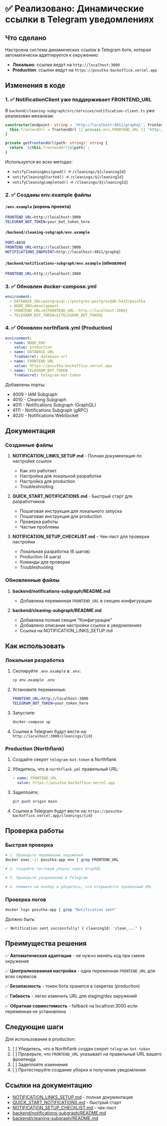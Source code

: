 # ✅ Реализовано: Динамические ссылки в Telegram уведомлениях

## Что сделано

Настроена система динамических ссылок в Telegram боте, которая автоматически адаптируется к окружению:
- **Локально**: ссылки ведут на `http://localhost:3000`
- **Production**: ссылки ведут на `https://posutka-backoffice.vercel.app`

## Изменения в коде

### 1. ✅ NotificationClient уже поддерживает FRONTEND_URL

В `backend/cleaning-subgraph/src/services/notification-client.ts` уже реализован механизм:

```typescript
constructor(endpoint: string = 'http://localhost:4011/graphql', frontendUrl?: string) {
  this.frontendUrl = frontendUrl || process.env.FRONTEND_URL || 'http://localhost:3000';
}

private getFrontendUrl(path: string): string {
  return `${this.frontendUrl}${path}`;
}
```

Используется во всех методах:
- `notifyCleaningAssigned()` → `/cleanings/${cleaningId}`
- `notifyCleaningStarted()` → `/cleanings/${cleaningId}`
- `notifyCleaningCompleted()` → `/cleanings/${cleaningId}`

### 2. ✅ Созданы env.example файлы

#### `/env.example` (корень проекта)
```bash
FRONTEND_URL=http://localhost:3000
TELEGRAM_BOT_TOKEN=your_bot_token_here
```

#### `/backend/cleaning-subgraph/env.example`
```bash
PORT=4010
FRONTEND_URL=http://localhost:3000
NOTIFICATIONS_ENDPOINT=http://localhost:4011/graphql
```

#### `/backend/notifications-subgraph/env.example` (обновлен)
```bash
FRONTEND_URL=http://localhost:3000
```

### 3. ✅ Обновлен docker-compose.yml

```yaml
environment:
  - DATABASE_URL=postgresql://postgres:postgres@db:5432/posutka
  - NODE_ENV=development
  - FRONTEND_URL=${FRONTEND_URL:-http://localhost:3000}
  - TELEGRAM_BOT_TOKEN=${TELEGRAM_BOT_TOKEN}
```

### 4. ✅ Обновлен northflank.yml (Production)

```yaml
environment:
  - name: NODE_ENV
    value: production
  - name: DATABASE_URL
    fromSecret: database-url
  - name: FRONTEND_URL
    value: https://posutka-backoffice.vercel.app
  - name: TELEGRAM_BOT_TOKEN
    fromSecret: telegram-bot-token
```

Добавлены порты:
- 4009 - IAM Subgraph
- 4010 - Cleaning Subgraph
- 4011 - Notifications Subgraph (GraphQL)
- 4111 - Notifications Subgraph (gRPC)
- 4020 - Notifications WebSocket

## Документация

### Созданные файлы

1. **NOTIFICATION_LINKS_SETUP.md** - Полная документация по настройке ссылок
   - Как это работает
   - Настройка для локальной разработки
   - Настройка для production
   - Troubleshooting

2. **QUICK_START_NOTIFICATIONS.md** - Быстрый старт для разработчиков
   - Пошаговая инструкция для локального запуска
   - Пошаговая инструкция для production
   - Проверка работы
   - Частые проблемы

3. **NOTIFICATION_SETUP_CHECKLIST.md** - Чек-лист для проверки настройки
   - Локальная разработка (6 шагов)
   - Production (4 шага)
   - Команды для проверки
   - Troubleshooting

### Обновленные файлы

1. **backend/notifications-subgraph/README.md**
   - Добавлена переменная `FRONTEND_URL` в секцию конфигурации

2. **backend/cleaning-subgraph/README.md**
   - Добавлена полная секция "Конфигурация"
   - Добавлено описание настройки ссылок в уведомлениях
   - Ссылка на NOTIFICATION_LINKS_SETUP.md

## Как использовать

### Локальная разработка

1. Скопируйте `.env.example` в `.env`:
   ```bash
   cp env.example .env
   ```

2. Установите переменные:
   ```bash
   FRONTEND_URL=http://localhost:3000
   TELEGRAM_BOT_TOKEN=your_token_here
   ```

3. Запустите:
   ```bash
   docker-compose up
   ```

4. Ссылки в Telegram будут вести на: `http://localhost:3000/cleanings/{id}`

### Production (Northflank)

1. Создайте секрет `telegram-bot-token` в Northflank

2. Убедитесь, что в `northflank.yml` правильный URL:
   ```yaml
   - name: FRONTEND_URL
     value: https://posutka-backoffice.vercel.app
   ```

3. Задеплойте:
   ```bash
   git push origin main
   ```

4. Ссылки в Telegram будут вести на: `https://posutka-backoffice.vercel.app/cleanings/{id}`

## Проверка работы

### Быстрая проверка

```bash
# 1. Проверьте переменные окружения
docker exec -it posutka-app env | grep FRONTEND_URL

# 2. Создайте тестовую уборку через GraphQL

# 3. Проверьте уведомление в Telegram

# 4. Нажмите на кнопку и убедитесь, что открывается правильный URL
```

### Проверка логов

```bash
docker logs posutka-app | grep "Notification sent"
```

Должно быть:
```
✅ Notification sent successfully! { cleaningId: 'clean_...' }
```

## Преимущества решения

✅ **Автоматическая адаптация** - не нужно менять код при смене окружения

✅ **Централизованная настройка** - одна переменная `FRONTEND_URL` для всех сервисов

✅ **Безопасность** - токен бота хранится в секретах (production)

✅ **Гибкость** - легко изменить URL для staging/dev окружений

✅ **Обратная совместимость** - fallback на localhost:3000 если переменная не установлена

## Следующие шаги

Для использования в production:

1. [ ] Убедитесь, что в Northflank создан секрет `telegram-bot-token`
2. [ ] Проверьте, что `FRONTEND_URL` указывает на правильный URL вашего фронтенда
3. [ ] Задеплойте изменения
4. [ ] Протестируйте создание уборки и получение уведомления

## Ссылки на документацию

- [NOTIFICATION_LINKS_SETUP.md](NOTIFICATION_LINKS_SETUP.md) - полная документация
- [QUICK_START_NOTIFICATIONS.md](QUICK_START_NOTIFICATIONS.md) - быстрый старт
- [NOTIFICATION_SETUP_CHECKLIST.md](NOTIFICATION_SETUP_CHECKLIST.md) - чек-лист
- [backend/notifications-subgraph/README.md](backend/notifications-subgraph/README.md)
- [backend/cleaning-subgraph/README.md](backend/cleaning-subgraph/README.md)



